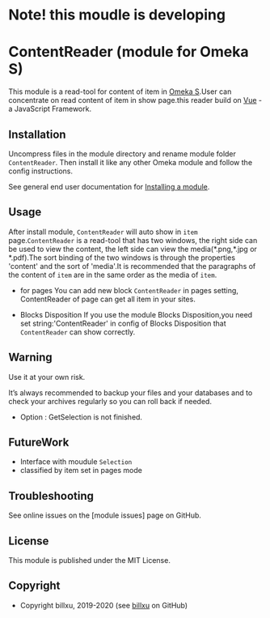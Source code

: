 
# Note! this moudle is developing

ContentReader (module for Omeka S)
===================================

This module is a read-tool for content of item in [Omeka S].User can concentrate on read content of item in show page.this reader build on [Vue] - a JavaScript Framework.


Installation
------------
Uncompress files in the module directory and rename module folder `ContentReader`.
Then install it like any other Omeka module and follow the config instructions.

See general end user documentation for [Installing a module].

Usage
-----
After install module, `ContentReader` will auto show in `item` page.`ContentReader` is a read-tool that has two windows, the right side can be used to view the content, the left side can view the media(\*.png,\*.jpg or \*.pdf).The sort binding of the two windows is through the properties 'content' and the sort of 'media'.It is recommended that the paragraphs of the content of `item` are in the same order as the media of `item`.

* for pages
You can add new block `ContentReader` in pages setting, ContentReader of page can get all item in your sites.

* Blocks Disposition
If you use the module Blocks Disposition,you need set string:'ContentReader' in config of Blocks Disposition that `ContentReader` can show correctly.

Warning
-------

Use it at your own risk.

It’s always recommended to backup your files and your databases and to check
your archives regularly so you can roll back if needed.

- Option : GetSelection is not finished.

FutureWork
----------
- Interface with moudule `Selection` 
- classified by item set in pages mode 

Troubleshooting
---------------

See online issues on the [module issues] page on GitHub.


License
-------

This module is published under the MIT License.


Copyright
---------

* Copyright billxu, 2019-2020 (see [billxu] on GitHub)


[Omeka S]: https://omeka.org/s
[Installing a module]: http://dev.omeka.org/docs/s/user-manual/modules/#installing-modules
[CeCILL v2.1]: https://www.cecill.info/licences/Licence_CeCILL_V2.1-en.html
[GNU/GPL]: https://www.gnu.org/licenses/gpl-3.0.html
[FSF]: https://www.fsf.org
[OSI]: http://opensource.org
[billxu]: https://github.com/billxu0521 "Billxu"
[Vue]: https://vuejs.org/